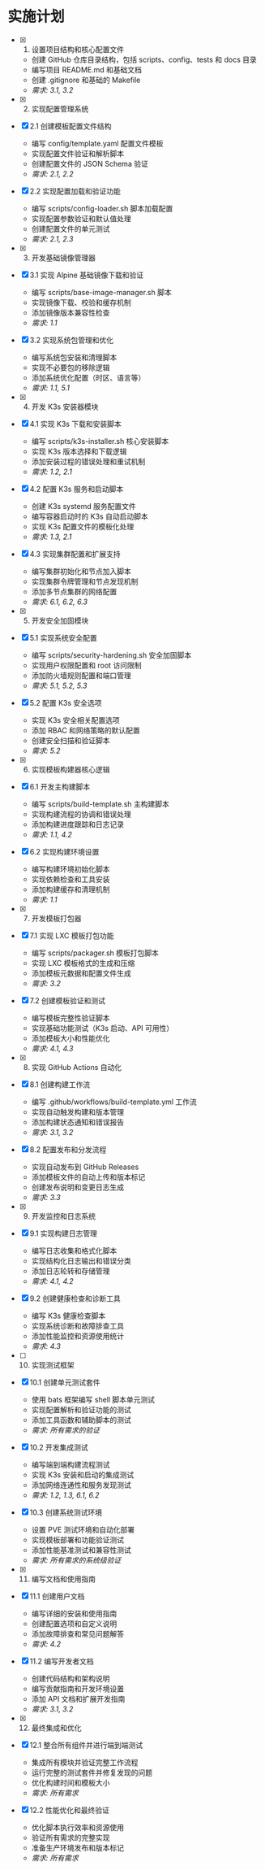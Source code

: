 # 实施计划

- [x] 1. 设置项目结构和核心配置文件
  - 创建 GitHub 仓库目录结构，包括 scripts、config、tests 和 docs 目录
  - 编写项目 README.md 和基础文档
  - 创建 .gitignore 和基础的 Makefile
  - _需求: 3.1, 3.2_

- [x] 2. 实现配置管理系统
- [x] 2.1 创建模板配置文件结构
  - 编写 config/template.yaml 配置文件模板
  - 实现配置文件验证和解析脚本
  - 创建配置文件的 JSON Schema 验证
  - _需求: 2.1, 2.2_

- [x] 2.2 实现配置加载和验证功能
  - 编写 scripts/config-loader.sh 脚本加载配置
  - 实现配置参数验证和默认值处理
  - 创建配置文件的单元测试
  - _需求: 2.1, 2.3_

- [x] 3. 开发基础镜像管理器
- [x] 3.1 实现 Alpine 基础镜像下载和验证
  - 编写 scripts/base-image-manager.sh 脚本
  - 实现镜像下载、校验和缓存机制
  - 添加镜像版本兼容性检查
  - _需求: 1.1_

- [x] 3.2 实现系统包管理和优化
  - 编写系统包安装和清理脚本
  - 实现不必要包的移除逻辑
  - 添加系统优化配置（时区、语言等）
  - _需求: 1.1, 5.1_

- [x] 4. 开发 K3s 安装器模块
- [x] 4.1 实现 K3s 下载和安装脚本
  - 编写 scripts/k3s-installer.sh 核心安装脚本
  - 实现 K3s 版本选择和下载逻辑
  - 添加安装过程的错误处理和重试机制
  - _需求: 1.2, 2.1_

- [x] 4.2 配置 K3s 服务和启动脚本
  - 创建 K3s systemd 服务配置文件
  - 编写容器启动时的 K3s 自动启动脚本
  - 实现 K3s 配置文件的模板化处理
  - _需求: 1.3, 2.1_

- [x] 4.3 实现集群配置和扩展支持
  - 编写集群初始化和节点加入脚本
  - 实现集群令牌管理和节点发现机制
  - 添加多节点集群的网络配置
  - _需求: 6.1, 6.2, 6.3_

- [x] 5. 开发安全加固模块
- [x] 5.1 实现系统安全配置
  - 编写 scripts/security-hardening.sh 安全加固脚本
  - 实现用户权限配置和 root 访问限制
  - 添加防火墙规则配置和端口管理
  - _需求: 5.1, 5.2, 5.3_

- [x] 5.2 配置 K3s 安全选项
  - 实现 K3s 安全相关配置选项
  - 添加 RBAC 和网络策略的默认配置
  - 创建安全扫描和验证脚本
  - _需求: 5.2_

- [x] 6. 实现模板构建器核心逻辑
- [x] 6.1 开发主构建脚本
  - 编写 scripts/build-template.sh 主构建脚本
  - 实现构建流程的协调和错误处理
  - 添加构建进度跟踪和日志记录
  - _需求: 1.1, 4.2_

- [x] 6.2 实现构建环境设置
  - 编写构建环境初始化脚本
  - 实现依赖检查和工具安装
  - 添加构建缓存和清理机制
  - _需求: 1.1_

- [x] 7. 开发模板打包器
- [x] 7.1 实现 LXC 模板打包功能
  - 编写 scripts/packager.sh 模板打包脚本
  - 实现 LXC 模板格式的生成和压缩
  - 添加模板元数据和配置文件生成
  - _需求: 3.2_

- [x] 7.2 创建模板验证和测试
  - 编写模板完整性验证脚本
  - 实现基础功能测试（K3s 启动、API 可用性）
  - 添加模板大小和性能优化
  - _需求: 4.1, 4.3_

- [x] 8. 实现 GitHub Actions 自动化
- [x] 8.1 创建构建工作流
  - 编写 .github/workflows/build-template.yml 工作流
  - 实现自动触发构建和版本管理
  - 添加构建状态通知和错误报告
  - _需求: 3.1, 3.2_

- [x] 8.2 配置发布和分发流程
  - 实现自动发布到 GitHub Releases
  - 添加模板文件的自动上传和版本标记
  - 创建发布说明和变更日志生成
  - _需求: 3.3_

- [x] 9. 开发监控和日志系统
- [x] 9.1 实现构建日志管理
  - 编写日志收集和格式化脚本
  - 实现结构化日志输出和错误分类
  - 添加日志轮转和存储管理
  - _需求: 4.1, 4.2_

- [x] 9.2 创建健康检查和诊断工具
  - 编写 K3s 健康检查脚本
  - 实现系统诊断和故障排查工具
  - 添加性能监控和资源使用统计
  - _需求: 4.3_

- [ ] 10. 实现测试框架
- [x] 10.1 创建单元测试套件
  - 使用 bats 框架编写 shell 脚本单元测试
  - 实现配置解析和验证功能的测试
  - 添加工具函数和辅助脚本的测试
  - _需求: 所有需求的验证_

- [x] 10.2 开发集成测试
  - 编写端到端构建流程测试
  - 实现 K3s 安装和启动的集成测试
  - 添加网络连通性和服务发现测试
  - _需求: 1.2, 1.3, 6.1, 6.2_

- [x] 10.3 创建系统测试环境
  - 设置 PVE 测试环境和自动化部署
  - 实现模板部署和功能验证测试
  - 添加性能基准测试和兼容性测试
  - _需求: 所有需求的系统级验证_

- [x] 11. 编写文档和使用指南
- [x] 11.1 创建用户文档
  - 编写详细的安装和使用指南
  - 创建配置选项和自定义说明
  - 添加故障排查和常见问题解答
  - _需求: 4.2_

- [x] 11.2 编写开发者文档
  - 创建代码结构和架构说明
  - 编写贡献指南和开发环境设置
  - 添加 API 文档和扩展开发指南
  - _需求: 3.1, 3.2_

- [x] 12. 最终集成和优化
- [x] 12.1 整合所有组件并进行端到端测试
  - 集成所有模块并验证完整工作流程
  - 运行完整的测试套件并修复发现的问题
  - 优化构建时间和模板大小
  - _需求: 所有需求_

- [x] 12.2 性能优化和最终验证
  - 优化脚本执行效率和资源使用
  - 验证所有需求的完整实现
  - 准备生产环境发布和版本标记
  - _需求: 所有需求_